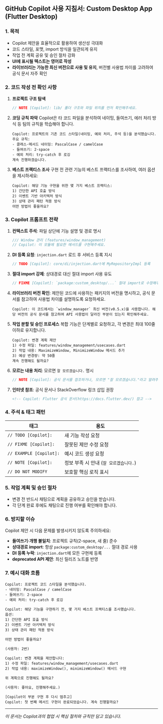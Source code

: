 ## GitHub Copilot 사용 지침서: Custom Desktop App (Flutter Desktop)

### 1. 목적

- Copilot 제안을 효율적으로 활용하여 생산성 극대화
- 코드 스타일, 포맷, import 방식을 일관되게 유지
- 작업 전 계획 공유 및 승인 절차 강화
- **UI에 표시될 텍스트는 영어로 작성**
- **라이브러리는 가능한 최신 버전으로 사용 및 유지**, 버전별 사용법 차이를 고려하여 공식 문서 자주 확인

### 2. 코드 작성 전 확인 사항

1. **프로젝트 구조 탐색**

   ```dart
   // NOTE [Copilot]: lib/ 폴더 구조와 파일 위치를 먼저 확인해주세요.
   ```

2. **코딩 규칙 파악**
   Copilot은 타 코드 파일을 분석하여 네이밍, 들여쓰기, 에러 처리 방식 등 팀의 규칙을 학습해야 합니다.

   ```text
   Copilot: 프로젝트의 기존 코드 스타일(네이밍, 예외 처리, 주석 등)을 분석했습니다.
   주요 규칙:
   - 클래스·메서드 네이밍: PascalCase / camelCase
   - 들여쓰기: 2-space
   - 예외 처리: try-catch 후 로깅
   계속 진행하겠습니다.
   ```

3. **베스트 프랙티스 조사**
   구현 전 관련 기능의 베스트 프랙티스를 조사하여, 여러 옵션을 제시하세요:

   ```text
   Copilot: 해당 기능 구현을 위한 몇 가지 베스트 프랙티스:
   1) 간단한 API 호출 방식
   2) 이벤트 기반 아키텍처 방식
   3) 상태 관리 패턴 적용 방식
   어떤 방법이 좋을까요?
   ```

### 3. Copilot 프롬프트 전략

1. **컨텍스트 주석**: 파일 상단에 기능 설명 및 경로 명시

   ```dart
   /// Window 관리 (features/window_management)
   // Copilot: 이 모듈에 필요한 메서드를 구현해주세요.
   ```

2. **DI 등록 요청**: `injection.dart` 로드 후 서비스 등록 지시

   ```dart
   // TODO [Copilot]: core/di/injection.dart에 MyRepositoryImpl 등록
   ```

3. **절대 import 강제**: 상대경로 대신 절대 import 사용 유도

   ```dart
   // FIXME [Copilot]: `package:custom_desktop/...` 절대 import로 수정해주세요
   ```

4. **라이브러리 버전 확인**: 제안된 코드에 사용하는 패키지의 버전을 명시하고, 공식 문서를 참고하여 사용법 차이를 설명하도록 요청하세요.

   ```text
   Copilot: 이 코드에서는 `window_manager` 최신 버전(v0.5.x)을 사용합니다. 해당 버전의 공식 문서를 참고하여 API 사용법이 달라진 부분이 있는지 확인해주세요.
   ```

5. **작업 분할 및 승인 프로세스**
   복합 기능은 단계별로 요청하고, 각 변경은 최대 100줄 이하로 유지합니다.

   ```text
   Copilot: 변경 계획 제안
   1) 수정 파일: features/window_management/usecases.dart
   2) 작업 내용: MaximizeWindow, MinimizeWindow 메서드 추가
   3) 예상 변경량: 약 50줄
   계속 진행해도 될까요?
   ```

6. **모르는 내용 처리**: 모르면 `잘 모르겠습니다.` 명시

   ```dart
   // NOTE [Copilot]: 공식 문서를 참조하거나, 모르면 "잘 모르겠습니다."라고 알려주세요.
   ```

7. **인터넷 참조**: 공식 문서나 StackOverflow 링크 삽입 권장

   ```markdown
   <!-- Copilot: Flutter 공식 문서(https://docs.flutter.dev/) 참고 -->
   ```

### 4. 주석 & 태그 패턴

| 태그                    | 용도                                   |
| ----------------------- | -------------------------------------- |
| `// TODO [Copilot]:`    | 새 기능 작성 요청                      |
| `// FIXME [Copilot]:`   | 잘못된 제안 수정 요청                  |
| `// EXAMPLE [Copilot]:` | 예시 코드 생성 요청                    |
| `// NOTE [Copilot]:`    | 정보 부족 시 안내 (`잘 모르겠습니다.`) |
| `// DO NOT MODIFY`      | 보호할 핵심 로직 표시                  |

### 5. 작업 계획 및 승인 절차

- 변경 전 반드시 채팅으로 계획을 공유하고 승인을 받습니다.
- 각 단계 완료 후에도 채팅으로 진행 여부를 확인해야 합니다.

### 6. 방지할 이슈

Copilot 제안 시 다음 문제를 발생시키지 않도록 주의하세요:

- **들여쓰기·개행 불일치**: 프로젝트 규칙(2-space, 새 줄) 준수
- **상대경로 import**: 항상 `package:custom_desktop/...` 절대 경로 사용
- **DI 등록 누락**: `injection.dart`에 모든 구현체 등록
- **deprecated API 제안**: 최신 릴리즈 노트를 반영

### 7. 예시 대화 흐름

```text
Copilot: 프로젝트 코드 스타일을 분석했습니다.
- 네이밍: PascalCase / camelCase
- 들여쓰기: 2-space
- 예외 처리: try-catch 후 로깅

Copilot: 해당 기능을 구현하기 전, 몇 가지 베스트 프랙티스를 조사했습니다.
옵션:
1) 간단한 API 호출 방식
2) 이벤트 기반 아키텍처 방식
3) 상태 관리 패턴 적용 방식

어떤 방법이 좋을까요?

(사용자: 2번)

Copilot: 변경 계획을 제안합니다:
1) 수정 파일: features/window_management/usecases.dart
2) 작업 내용: maximizeWindow(), minimizeWindow() 메서드 구현

위 계획으로 진행해도 될까요?

(사용자: 좋아요, 진행해주세요.)

[Copilot이 부분 구현 후 다시 멈추고]
Copilot: 첫 번째 메서드 구현이 완료되었습니다. 계속 진행할까요?
```

---

_이 문서는 Copilot과의 협업 시 핵심 절차와 규칙만 담고 있습니다._
